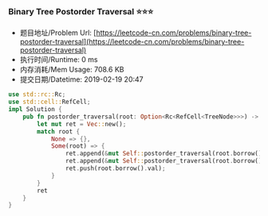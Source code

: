 
### Binary Tree Postorder Traversal :star::star::star:
- 题目地址/Problem Url: [https://leetcode-cn.com/problems/binary-tree-postorder-traversal](https://leetcode-cn.com/problems/binary-tree-postorder-traversal)
- 执行时间/Runtime: 0 ms 
- 内存消耗/Mem Usage: 708.6 KB
- 提交日期/Datetime: 2019-02-19 20:47

```rust
use std::rc::Rc;
use std::cell::RefCell;
impl Solution {
    pub fn postorder_traversal(root: Option<Rc<RefCell<TreeNode>>>) -> Vec<i32> {
        let mut ret = Vec::new();
        match root {
            None => {},
            Some(root) => {
                ret.append(&mut Self::postorder_traversal(root.borrow().left.clone()));
                ret.append(&mut Self::postorder_traversal(root.borrow().right.clone()));
                ret.push(root.borrow().val);
            }
        }
        ret
    }
}

```
